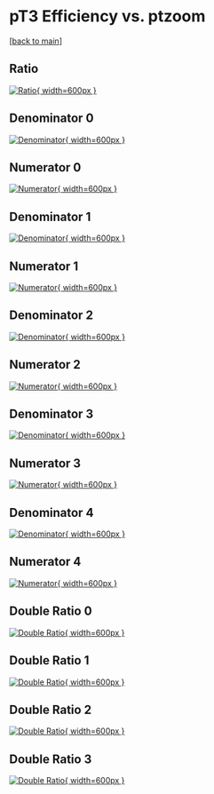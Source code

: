 # pT3 Efficiency vs. ptzoom

[[back to main](./)]



## Ratio

[![Ratio](../mtv/var/pT3_base_11_-1_eff_ptzoom.png){ width=600px }](../mtv/var/pT3_base_11_-1_eff_ptzoom.pdf)

## Denominator 0

[![Denominator](../mtv/den/pT3_base_11_-1_eff_ptzoom_den0.png){ width=600px }](../mtv/den/pT3_base_11_-1_eff_ptzoom_den0.pdf)

## Numerator 0

[![Numerator](../mtv/num/pT3_base_11_-1_eff_ptzoom_num0.png){ width=600px }](../mtv/num/pT3_base_11_-1_eff_ptzoom_num0.pdf)

## Denominator 1

[![Denominator](../mtv/den/pT3_base_11_-1_eff_ptzoom_den1.png){ width=600px }](../mtv/den/pT3_base_11_-1_eff_ptzoom_den1.pdf)

## Numerator 1

[![Numerator](../mtv/num/pT3_base_11_-1_eff_ptzoom_num1.png){ width=600px }](../mtv/num/pT3_base_11_-1_eff_ptzoom_num1.pdf)

## Denominator 2

[![Denominator](../mtv/den/pT3_base_11_-1_eff_ptzoom_den2.png){ width=600px }](../mtv/den/pT3_base_11_-1_eff_ptzoom_den2.pdf)

## Numerator 2

[![Numerator](../mtv/num/pT3_base_11_-1_eff_ptzoom_num2.png){ width=600px }](../mtv/num/pT3_base_11_-1_eff_ptzoom_num2.pdf)

## Denominator 3

[![Denominator](../mtv/den/pT3_base_11_-1_eff_ptzoom_den3.png){ width=600px }](../mtv/den/pT3_base_11_-1_eff_ptzoom_den3.pdf)

## Numerator 3

[![Numerator](../mtv/num/pT3_base_11_-1_eff_ptzoom_num3.png){ width=600px }](../mtv/num/pT3_base_11_-1_eff_ptzoom_num3.pdf)

## Denominator 4

[![Denominator](../mtv/den/pT3_base_11_-1_eff_ptzoom_den4.png){ width=600px }](../mtv/den/pT3_base_11_-1_eff_ptzoom_den4.pdf)

## Numerator 4

[![Numerator](../mtv/num/pT3_base_11_-1_eff_ptzoom_num4.png){ width=600px }](../mtv/num/pT3_base_11_-1_eff_ptzoom_num4.pdf)

## Double Ratio 0

[![Double Ratio](../mtv/ratio/pT3_base_11_-1_eff_ptzoom_ratio0.png){ width=600px }](../mtv/ratio/pT3_base_11_-1_eff_ptzoom_ratio0.pdf)

## Double Ratio 1

[![Double Ratio](../mtv/ratio/pT3_base_11_-1_eff_ptzoom_ratio1.png){ width=600px }](../mtv/ratio/pT3_base_11_-1_eff_ptzoom_ratio1.pdf)

## Double Ratio 2

[![Double Ratio](../mtv/ratio/pT3_base_11_-1_eff_ptzoom_ratio2.png){ width=600px }](../mtv/ratio/pT3_base_11_-1_eff_ptzoom_ratio2.pdf)

## Double Ratio 3

[![Double Ratio](../mtv/ratio/pT3_base_11_-1_eff_ptzoom_ratio3.png){ width=600px }](../mtv/ratio/pT3_base_11_-1_eff_ptzoom_ratio3.pdf)

